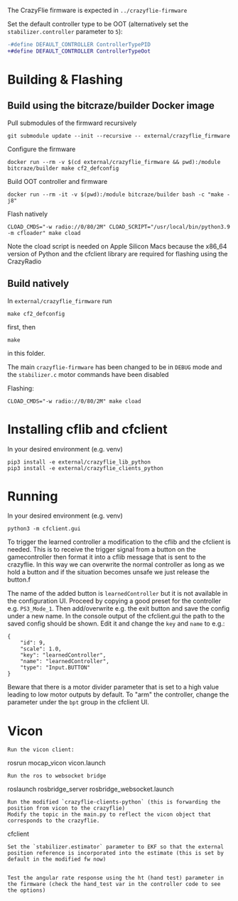The CrazyFlie firmware is expected in `../crazyflie-firmware`

Set the default controller type to be OOT (alternatively set the `stabilizer.controller` parameter to `5`):
```diff
-#define DEFAULT_CONTROLLER ControllerTypePID
+#define DEFAULT_CONTROLLER ControllerTypeOot
```


# Building & Flashing
## Build using the bitcraze/builder Docker image
Pull submodules of the firmward recursively
```
git submodule update --init --recursive -- external/crazyflie_firmware  
```

Configure the firmware
```
docker run --rm -v $(cd external/crazyflie_firmware && pwd):/module bitcraze/builder make cf2_defconfig
```

Build OOT controller and firmware
```
docker run --rm -it -v $(pwd):/module bitcraze/builder bash -c "make -j8"
```

Flash natively
```
CLOAD_CMDS="-w radio://0/80/2M" CLOAD_SCRIPT="/usr/local/bin/python3.9 -m cfloader" make cload
```
Note the cload script is needed on Apple Silicon Macs because the x86_64 version of Python and the cfclient library are required for flashing using the CrazyRadio



## Build natively
In `external/crazyflie_firmware` run
```
make cf2_defconfig
```
first, then
```
make
```
in this folder.


The main `crazyflie-firmware` has been changed to be in `DEBUG` mode and the `stabilizer.c` motor commands have been disabled


Flashing:
```
CLOAD_CMDS="-w radio://0/80/2M" make cload
```

# Installing cflib and cfclient

In your desired environment (e.g. venv)

```
pip3 install -e external/crazyflie_lib_python
pip3 install -e external/crazyflie_clients_python
```

# Running
In your desired environment (e.g. venv)
```
python3 -m cfclient.gui
```

To trigger the learned controller a modification to the cflib and the cfclient is needed. This is to receive the trigger signal from a button on the gamecontroller then format it into a cflib message that is sent to the crazyflie. In this way we can overwrite the normal controller as long as we hold a button and if the situation becomes unsafe we just release the button.f

The name of the added button is `learnedController` but it is not available in the configuration UI. Proceed by copying a good preset for the controller e.g. `PS3_Mode_1`. Then add/overwrite e.g. the exit button and save the config under a new name. In the console output of the cfclient.gui the path to the saved config should be shown. Edit it and change the `key` and `name` to e.g.:
```
{
    "id": 9,
    "scale": 1.0,
    "key": "learnedController",
    "name": "learnedController",
    "type": "Input.BUTTON"
}
```

Beware that there is a motor divider parameter that is set to a high value leading to low motor outputs by default. To "arm" the controller, change the parameter under the `bpt` group in the cfclient UI.

# Vicon
```
Run the vicon client:
```
rosrun mocap_vicon vicon.launch
```
Run the ros to websocket bridge
```
roslaunch rosbridge_server rosbridge_websocket.launch
```
Run the modified `crazyflie-clients-python` (this is forwarding the position from vicon to the crazyflie)
Modify the topic in the main.py to reflect the vicon object that corresponds to the crazyflie.
```
cfclient
```
Set the `stabilizer.estimator` parameter to EKF so that the external position reference is incorporated into the estimate (this is set by default in the modified fw now)


Test the angular rate response using the ht (hand test) parameter in the firmware (check the hand_test var in the controller code to see the options)